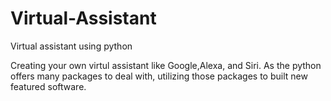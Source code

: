 # Virtual-Assistant
Virtual assistant using python

Creating your own virtul assistant like Google,Alexa, and Siri.
As the python offers many packages to deal with, utilizing those packages to built new featured software.
